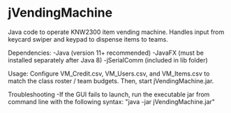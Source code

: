 # jVendingMachine
Java code to operate KNW2300 item vending machine. Handles input from keycard swiper and keypad to dispense items to teams.

Dependencies:
-Java (version 11+ recommended)
-JavaFX (must be installed separately after Java 8)
-jSerialComm (included in lib folder)

Usage:
Configure VM_Credit.csv, VM_Users.csv, and VM_Items.csv to match the class roster / team budgets. Then, start jVendingMachine.jar. 

Troubleshooting
-If the GUI fails to launch, run the executable jar from command line with the following syntax:
  "java -jar jVendingMachine.jar"
